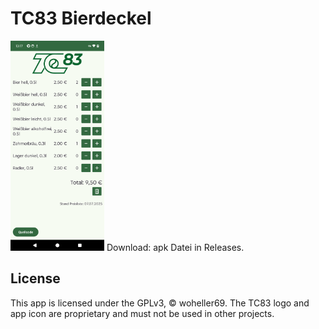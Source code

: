 # TC83 Bierdeckel


<img src="screenshot.png" width="150"/> 
Download: apk Datei in Releases.

## License

This app is licensed under the GPLv3, © woheller69.
The TC83 logo and app icon are proprietary and must not be used in other projects.